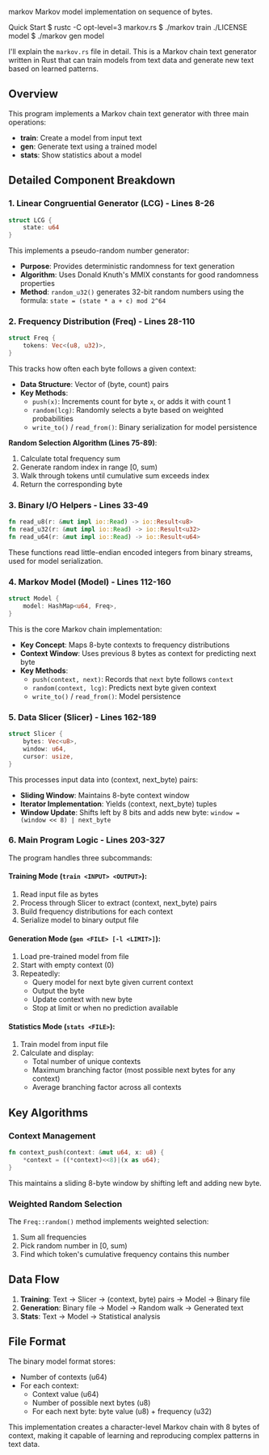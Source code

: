 markov
Markov model implementation on sequence of bytes.

Quick Start
$ rustc -C opt-level=3 markov.rs
$ ./markov train ./LICENSE model
$ ./markov gen model



I'll explain the `markov.rs` file in detail. This is a Markov chain text generator written in Rust that can train models from text data and generate new text based on learned patterns.

## Overview

This program implements a Markov chain text generator with three main operations:
- **train**: Create a model from input text
- **gen**: Generate text using a trained model  
- **stats**: Show statistics about a model

## Detailed Component Breakdown

### 1. Linear Congruential Generator (LCG) - Lines 8-26

```rust
struct LCG {
    state: u64
}
```

This implements a pseudo-random number generator:
- **Purpose**: Provides deterministic randomness for text generation
- **Algorithm**: Uses Donald Knuth's MMIX constants for good randomness properties
- **Method**: `random_u32()` generates 32-bit random numbers using the formula: `state = (state * a + c) mod 2^64`

### 2. Frequency Distribution (Freq) - Lines 28-110

```rust
struct Freq {
    tokens: Vec<(u8, u32)>,
}
```

This tracks how often each byte follows a given context:
- **Data Structure**: Vector of (byte, count) pairs
- **Key Methods**:
  - `push(x)`: Increments count for byte `x`, or adds it with count 1
  - `random(lcg)`: Randomly selects a byte based on weighted probabilities
  - `write_to()` / `read_from()`: Binary serialization for model persistence

**Random Selection Algorithm (Lines 75-89)**:
1. Calculate total frequency sum
2. Generate random index in range [0, sum)
3. Walk through tokens until cumulative sum exceeds index
4. Return the corresponding byte

### 3. Binary I/O Helpers - Lines 33-49

```rust
fn read_u8(r: &mut impl io::Read) -> io::Result<u8>
fn read_u32(r: &mut impl io::Read) -> io::Result<u32>  
fn read_u64(r: &mut impl io::Read) -> io::Result<u64>
```

These functions read little-endian encoded integers from binary streams, used for model serialization.

### 4. Markov Model (Model) - Lines 112-160

```rust
struct Model {
    model: HashMap<u64, Freq>,
}
```

This is the core Markov chain implementation:
- **Key Concept**: Maps 8-byte contexts to frequency distributions
- **Context Window**: Uses previous 8 bytes as context for predicting next byte
- **Key Methods**:
  - `push(context, next)`: Records that `next` byte follows `context`
  - `random(context, lcg)`: Predicts next byte given context
  - `write_to()` / `read_from()`: Model persistence

### 5. Data Slicer (Slicer) - Lines 162-189

```rust
struct Slicer {
    bytes: Vec<u8>,
    window: u64,
    cursor: usize,
}
```

This processes input data into (context, next_byte) pairs:
- **Sliding Window**: Maintains 8-byte context window
- **Iterator Implementation**: Yields (context, next_byte) tuples
- **Window Update**: Shifts left by 8 bits and adds new byte: `window = (window << 8) | next_byte`

### 6. Main Program Logic - Lines 203-327

The program handles three subcommands:

#### **Training Mode** (`train <INPUT> <OUTPUT>`):
1. Read input file as bytes
2. Process through Slicer to extract (context, next_byte) pairs
3. Build frequency distributions for each context
4. Serialize model to binary output file

#### **Generation Mode** (`gen <FILE> [-l <LIMIT>]`):
1. Load pre-trained model from file
2. Start with empty context (0)
3. Repeatedly:
   - Query model for next byte given current context
   - Output the byte
   - Update context with new byte
   - Stop at limit or when no prediction available

#### **Statistics Mode** (`stats <FILE>`):
1. Train model from input file
2. Calculate and display:
   - Total number of unique contexts
   - Maximum branching factor (most possible next bytes for any context)
   - Average branching factor across all contexts

## Key Algorithms

### Context Management
```rust
fn context_push(context: &mut u64, x: u8) {
    *context = ((*context)<<8)|(x as u64);
}
```
This maintains a sliding 8-byte window by shifting left and adding new byte.

### Weighted Random Selection
The `Freq::random()` method implements weighted selection:
1. Sum all frequencies
2. Pick random number in [0, sum)
3. Find which token's cumulative frequency contains this number

## Data Flow

1. **Training**: Text → Slicer → (context, byte) pairs → Model → Binary file
2. **Generation**: Binary file → Model → Random walk → Generated text
3. **Stats**: Text → Model → Statistical analysis

## File Format

The binary model format stores:
- Number of contexts (u64)
- For each context:
  - Context value (u64)
  - Number of possible next bytes (u8)
  - For each next byte: byte value (u8) + frequency (u32)

This implementation creates a character-level Markov chain with 8 bytes of context, making it capable of learning and reproducing complex patterns in text data.
